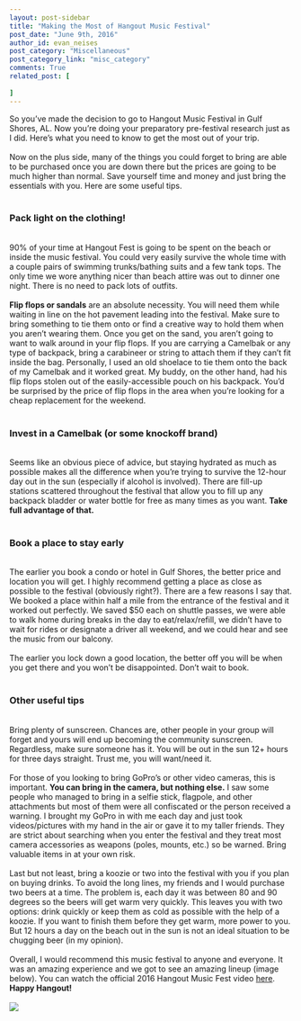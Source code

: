 ```yaml
---
layout: post-sidebar
title: "Making the Most of Hangout Music Festival"
post_date: "June 9th, 2016"
author_id: evan_neises
post_category: "Miscellaneous"
post_category_link: "misc_category"
comments: True
related_post: [
	
]
---
```

So you’ve made the decision to go to Hangout Music Festival in Gulf Shores, AL. Now you’re doing your preparatory pre-festival research just as I did. Here’s what you need to know to get the most out of your trip. <!--endpreview-->
<br><br>
Now on the plus side, many of the things you could forget to bring are able to be purchased once you are down there but the prices are going to be much higher than normal. Save yourself time and money and just bring the essentials with you. Here are some useful tips.
<br><br>
<h3><b>Pack light on the clothing!</b></h3>
<br>
90% of your time at Hangout Fest is going to be spent on the beach or inside the music festival. You could very easily survive the whole time with a couple pairs of swimming trunks/bathing suits and a few tank tops. The only time we wore anything nicer than beach attire was out to dinner one night. There is no need to pack lots of outfits.
<br><br>
<b>Flip flops or sandals</b> are an absolute necessity. You will need them while waiting in line on the hot pavement leading into the festival. Make sure to bring something to tie them onto or find a creative way to hold them when you aren’t wearing them. Once you get on the sand, you aren’t going to want to walk around in your flip flops. If you are carrying a Camelbak or any type of backpack, bring a carabineer or string to attach them if they can’t fit inside the bag. Personally, I used an old shoelace to tie them onto the back of my Camelbak and it worked great. My buddy, on the other hand, had his flip flops stolen out of the easily-accessible pouch on his backpack. You’d be surprised by the price of flip flops in the area when you’re looking for a cheap replacement for the weekend.
<br><br>
<h3><b>Invest in a Camelbak (or some knockoff brand)</b></h3>
<br>
Seems like an obvious piece of advice, but staying hydrated as much as possible makes all the difference when you’re trying to survive the 12-hour day out in the sun (especially if alcohol is involved). There are fill-up stations scattered throughout the festival that allow you to fill up any backpack bladder or water bottle for free as many times as you want. <b>Take full advantage of that.</b>
<br><br>
<h3><b>Book a place to stay early</b></h3>
<br>
The earlier you book a condo or hotel in Gulf Shores, the better price and location you will get. I highly recommend getting a place as close as possible to the festival (obviously right?). There are a few reasons I say that. We booked a place within half a mile from the entrance of the festival and it worked out perfectly. We saved $50 each on shuttle passes, we were able to walk home during breaks in the day to eat/relax/refill, we didn’t have to wait for rides or designate a driver all weekend, and we could hear and see the music from our balcony.
<br><br>
The earlier you lock down a good location, the better off you will be when you get there and you won’t be disappointed. Don’t wait to book.
<br><br>
<h3><b>Other useful tips</b></h3>
<br>
Bring plenty of sunscreen. Chances are, other people in your group will forget and yours will end up becoming the community sunscreen. Regardless, make sure someone has it. You will be out in the sun 12+ hours for three days straight. Trust me, you will want/need it. 
<br><br>
For those of you looking to bring GoPro’s or other video cameras, this is important. <b>You can bring in the camera, but nothing else.</b> I saw some people who managed to bring in a selfie stick, flagpole, and other attachments but most of them were all confiscated or the person received a warning. I brought my GoPro in with me each day and just took videos/pictures with my hand in the air or gave it to my taller friends. They are strict about searching when you enter the festival and they treat most camera accessories as weapons (poles, mounts, etc.) so be warned. Bring valuable items in at your own risk. 
<br><br>
Last but not least, bring a koozie or two into the festival with you if you plan on buying drinks. To avoid the long lines, my friends and I would purchase two beers at a time. The problem is, each day it was between 80 and 90 degrees so the beers will get warm very quickly. This leaves you with two options: drink quickly or keep them as cold as possible with the help of a koozie. If you want to finish them before they get warm, more power to you. But 12 hours a day on the beach out in the sun is not an ideal situation to be chugging beer (in my opinion). 
<br><br>
Overall, I would recommend this music festival to anyone and everyone. It was an amazing experience and we got to see an amazing lineup (image below). You can watch the official 2016 Hangout Music Fest video <a href="https://www.youtube.com/watch?v=-nKWQok2MRE">here</a>. <b>Happy Hangout!</b>
<br><br>
<img src="{{ site.url }}/img/HangoutFestLineup.jpg">
